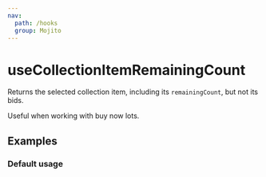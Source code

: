 ```yaml
---
nav:
  path: /hooks
  group: Mojito
---
```


# useCollectionItemRemainingCount

Returns the selected collection item, including its `remainingCount`, but not its bids.

Useful when working with buy now lots.

## Examples

### Default usage

<code src="./demo/demo1.tsx" />

